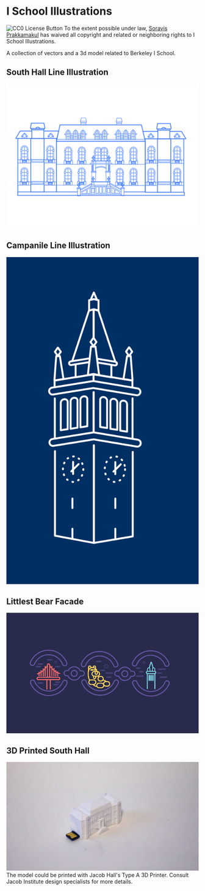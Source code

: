 # I School Illustrations

![CC0 License Button](https://i.creativecommons.org/p/zero/1.0/88x31.png)
To the extent possible under law, [Soravis Prakkamakul](https://soravis.com) has waived all copyright and related or neighboring rights to I School Illustrations.

A collection of vectors and a 3d model related to Berkeley I School. 

## South Hall Line Illustration
![Line Illustration of South Hall](southhall/southhall.png)

## Campanile Line Illustration
![Line Illustration of Campanile](campanile/campanile-berkeley-blue.png)

## Littlest Bear Facade
![Illustration of Littlest Bear](littlest-bear-facade/littlest-bear-facade.png)

## 3D Printed South Hall
![3D Printed Model of South Hall](southhall-3d-print/southhall-3d-print-preview.jpg)
The model could be printed with Jacob Hall's Type A 3D Printer. Consult Jacob Institute design specialists for more details.

